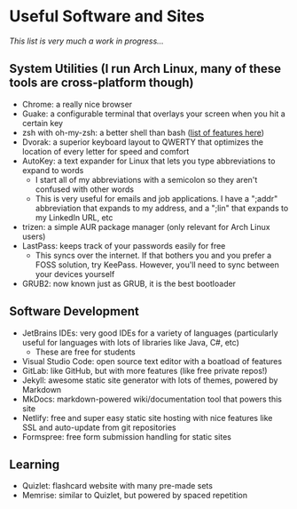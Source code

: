 # Useful Software and Sites

_This list is very much a work in progress..._

## System Utilities (I run Arch Linux, many of these tools are cross-platform though)
- Chrome: a really nice browser
- Guake: a configurable terminal that overlays your screen when you hit a certain key
- zsh with oh-my-zsh: a better shell than bash ([list of features here](https://code.joejag.com/2014/why-zsh.html))
- Dvorak: a superior keyboard layout to QWERTY that optimizes the location of every letter for speed and comfort
- AutoKey: a text expander for Linux that lets you type abbreviations to expand to words
    - I start all of my abbreviations with a semicolon so they aren't confused with other words
    - This is very useful for emails and job applications. I have a ";addr" abbreviation that expands to my address, and a ";lin" that expands to my LinkedIn URL, etc
- trizen: a simple AUR package manager (only relevant for Arch Linux users)
- LastPass: keeps track of your passwords easily for free
    - This syncs over the internet. If that bothers you and you prefer a FOSS solution, try KeePass. However, you'll need to sync between your devices yourself
- GRUB2: now known just as GRUB, it is the best bootloader

## Software Development
- JetBrains IDEs: very good IDEs for a variety of languages (particularly useful for languages with lots of libraries like Java, C#, etc)
  - These are free for students
- Visual Studio Code: open source text editor with a boatload of features
- GitLab: like GitHub, but with more features (like free private repos!)
- Jekyll: awesome static site generator with lots of themes, powered by Markdown
- MkDocs: markdown-powered wiki/documentation tool that powers this site
- Netlify: free and super easy static site hosting with nice features like SSL and auto-update from git repositories
- Formspree: free form submission handling for static sites

## Learning
- Quizlet: flashcard website with many pre-made sets
- Memrise: similar to Quizlet, but powered by spaced repetition
